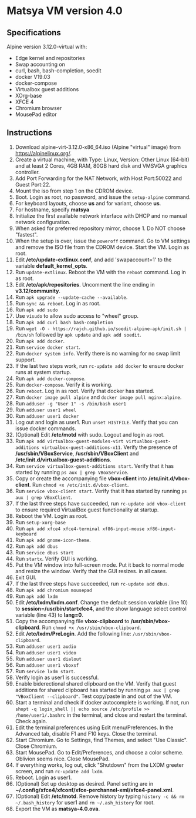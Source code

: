# Matsya VM version 4.0

## Specifications
Alpine version 3.12.0-virtual with:
  - Edge kernel and repositories
  - Swap accounting on
  - curl, bash, bash-completion, soedit
  - docker V19.03
  - docker-compose
  - Virtualbox guest additions
  - XOrg-base
  - XFCE 4
  - Chromium browser
  - MousePad editor

## Instructions

1. Download alpine-virt-3.12.0-x86_64.iso (Alpine "virtual" image) from https://alpinelinux.org/. 
2. Create a virtual machine, with Type: Linux, Version: Other Linux (64-bit) and at least 2 Cores, 4GB RAM, 80GB hard disk and VMSVGA graphics controller. 
3. Add Port Forwarding for the NAT Network, with Host Port:50022 and Guest Port:22. 
4. Mount the iso from step 1 on the CDROM device. 
5. Boot. Login as root, no password, and issue the `setup-alpine` command.
6. For keyboard layouts, choose **us** and for variant, choose **us**.
7. For hostname, specify **matsya**
8. Initialize the first available network interface with DHCP and no manual network configuration.
9. When asked for preferred repository mirror, choose 1. Do NOT choose "fastest".
10. When the setup is over, issue the `poweroff` command. Go to VM settings and remove the ISO file from the CDROM device. Start the VM. Login as root.
11. Edit **/etc/update-extlinux.conf**, and add 'swapaccount=1' to the variable **default_kernel_opts**.
12. Run `update-extlinux`. Reboot the VM with the `reboot` command. Log in as root.
13. Edit **/etc/apk/repositories**. Uncomment the line ending in **v3.12/community**.
14. Run `apk upgrade --update-cache --available`.
15. Run `sync && reboot`. Log in as root.
16. Run `apk add sudo`
17. Use `visudo` to allow sudo access to "wheel" group.
18. Run `apk add curl bash bash-completion`
19. Run `wget -O - https://rajch.github.io/soedit-alpine-apk/init.sh | /bin/sh` followed by `apk update` and `apk add soedit`.
20. Run `apk add docker`.
21. Run `service docker start`. 
22. Run `docker system info`. Verify there is no warning for no swap limit support. 
23. If the last two steps work, run `rc-update add docker` to ensure docker runs at system startup.
24. Run `apk add docker-compose`.
25. Run `docker-compose`. Verify it is working.
26. Run `reboot`. Log in as root. Verify that docker has started.
27. Run `docker image pull alpine` and `docker image pull nginx:alpine`.
28. Run `adduser -g "User 1" -s /bin/bash user1`
29. Run `adduser user1 wheel`
30. Run `adduser user1 docker`
31. Log out and login as user1. Run `unset HISTFILE`. Verify that you can issue docker commands.
32. (Optional) Edit **/etc/motd** with sudo. Logout and login as root.
33. Run `apk add virtualbox-guest-modules-virt virtualbox-guest-additions virtualbox-guest-additions-x11`. Verify the presence of **/usr/sbin/VBoxService**, **/usr/sbin/VBoxClient** and **/etc/init.d/virtualbox-guest-additions**.
34. Run `service virtualbox-guest-additions start`. Verify that it has started by running `ps aux | grep VBoxService`.
35. Copy or create the accompanying file **vbox-client** into **/etc/init.d/vbox-client**. Run `chmod +x /etc/init.d/vbox-client`.
36. Run `service vbox-client start`. Verify that it has started by running `ps aux | grep VBoxClient`.
37. If the last three steps have succeeded, run `rc-update add vbox-client` to ensure required VirtualBox guest functionality at startup.
38. Reboot the VM. Login as root.
39. Run `setup-xorg-base`
40. Run `apk add xfce4 xfce4-terminal xf86-input-mouse xf86-input-keyboard`
41. Run `apk add gnome-icon-theme`.
42. Run `apk add dbus`
43. Run `service dbus start`
44. Run `startx`. Verify GUI is working.
45. Put the VM window into full-screen mode. Put it back to normal mode and resize the window. Verify that the GUI resizes. in all cases.
46. Exit GUI.
47. If the last three steps have succeeded, run `rc-update add dbus`.
48. Run `apk add chromium mousepad`
49. Run `apk add lxdm`
50. Edit **/etc/lxdm/lxdm.conf**. Change the default session variable (line 10) to **session=/usr/bin/startxfce4**, and the show language select control variable (line 43) to **lang=0**.
51. Copy the accompanying file **vbox-clipboard** to **/usr/sbin/vbox-clipboard**. Run `chmod +x /usr/sbin/vbox-clipboard`.
52. Edit **/etc/lxdm/PreLogin**. Add the following line: `/usr/sbin/vbox-clipboard`.
53. Run `adduser user1 audio`
54. Run `adduser user1 video`
55. Run `adduser user1 dialout`
56. Run `adduser user1 vboxsf`
57. Run `service lxdm start`. 
58. Verify login as user1 is successful. 
59. Enable biderectional shared clipboard on the VM. Verify that guest additions for shared clipboard has started by running `ps aux | grep "VBoxClient --clipboard"`. Test copy/paste in and out of the VM.
60. Start a terminal and check if docker autocomplete is working. If not, run `shopt -q login_shell || echo source /etc/profile >> /home/user1/.bashrc` in the terminal, and close and restart the terminal. Check again.
61. Edit the terminal preferences using Edit menu/Preferences. In the Advanced tab, disable F1 and F10 keys. Close the terminal.
62. Start Chromium. Go to Settings, find Themes, and select "Use Classic". Close Chromium. 
63. Start MousePad. Go to Edit/Preferences, and choose a color scheme. Oblivion seems nice. Close MousePad.
64. If everything works, log out, click "Shutdown" from the LXDM greeter screen, and run `rc-update add lxdm`.
65. Reboot. Login as user1.
66. (Optional) Set up desktop as desired. Panel setting are in **~/.config/xfce4/xfconf/xfce-perchannel-xml/xfce4-panel.xml**.
67. (Optional) Edit **/etc/motd**. Remove history by typing `history -c && rm ~/.bash_history` for user1 and `rm ~/.ash_history` for root. 
68. Export the VM as **matsya-4.0.ova**.


 
